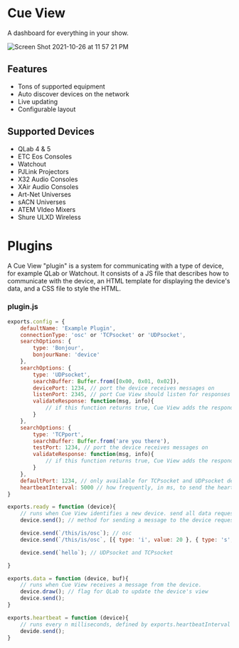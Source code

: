 # Cue View

A dashboard for everything in your show.

![Screen Shot 2021-10-26 at 11 57 21 PM](https://user-images.githubusercontent.com/919746/138997636-dfca293a-7c98-459d-85a3-405c9b11ce8a.png)

## Features

- Tons of supported equipment
- Auto discover devices on the network
- Live updating
- Configurable layout

## Supported Devices

- QLab 4 & 5
- ETC Eos Consoles
- Watchout
- PJLink Projectors
- X32 Audio Consoles
- XAir Audio Consoles
- Art-Net Universes
- sACN Universes
- ATEM VIdeo Mixers
- Shure ULXD Wireless


# Plugins

A Cue View "plugin" is a system for communicating with a type of device, for example QLab or Watchout. It consists of a JS file that describes how to communicate with the device, an HTML template for displaying the device's data, and a CSS file to style the HTML.

### plugin.js

```js
exports.config = {
	defaultName: 'Example Plugin',
	connectionType: 'osc' or 'TCPsocket' or 'UDPsocket',
	searchOptions: {
		type: 'Bonjour',
		bonjourNane: 'device'
	},
	searchOptions: {
		type: 'UDPsocket',
		searchBuffer: Buffer.from([0x00, 0x01, 0x02]),
		devicePort: 1234, // port the device receives messages on
		listenPort: 2345, // port Cue View should listen for responses on
		validateResponse: function(msg, info){
			// if this function returns true, Cue View adds the responding IP address to the list
		}
	},
	searchOptions: {
		type: 'TCPport',
		searchBuffer: Buffer.from('are you there'),
		testPort: 1234, // port the device receives messages on
		validateResponse: function(msg, info){
			// if this function returns true, Cue View adds the responding IP address to the list
		}
	},
	defaultPort: 1234, // only available for TCPsocket and UDPsocket devices
	heartbeatInterval: 5000 // how frequently, in ms, to send the heartbeat message
}

exports.ready = function (device){
	// runs when Cue View identifies a new device. send all data requests here
	device.send(); // method for sending a message to the device requesting more info. arguments change based on connectionType

	device.send(`/this/is/osc`); // osc
	device.send(`/this/is/osc`, [{ type: 'i', value: 20 }, { type: 's', value: 'foo' }]); // osc with arguments

	device.send(`hello`); // UDPsocket and TCPsocket

}

exports.data = function (device, buf){
	// runs when Cue View receives a message from the device.
	device.draw(); // flag for QLab to update the device's view
	device.send();
}

exports.heartbeat = function (device){
	// runs every n milliseconds, defined by exports.heartbeatInterval
	devide.send();
}
```
